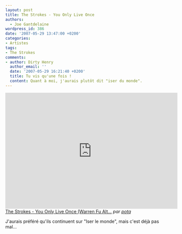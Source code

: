 ```yaml
---
layout: post
title: The Strokes - You Only Live Once
authors:
  - Joe Gantdelaine
wordpress_id: 386
date: '2007-05-29 13:47:00 +0200'
categories:
- Artistes
tags:
- The Strokes
comments:
- author: Dirty Henry
  author_email: ''
  date: '2007-05-29 16:21:40 +0200'
  title: Tu vis qu'une fois !
  content: Quant à moi, j'aurais plutôt dit "iser du monde".
---
```

<iframe frameborder="0" width="540" height="365" src="http://www.dailymotion.com/embed/video/x4a6q1"></iframe><br /><a href="http://www.dailymotion.com/video/x4a6q1_the-strokes-you-only-live-once-warr_music" target="_blank">The Strokes - You Only Live Once (Warren Fu Alt…</a> <i>par <a href="http://www.dailymotion.com/potq" target="_blank">potq</a></i>

J'aurais préféré qu'ils continuent sur "Iser le monde", mais c'est déjà pas mal…
